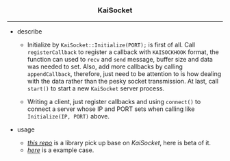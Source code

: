 <h3 align = "center">KaiSocket</h3>

---
* describe
  * Initialize by `KaiSocket::Initialize(PORT);` is first of all. Call `registerCallback` to register a callback with `KAISOCKHOOK` format, the function can used to `recv` and `send` message, buffer size and data was needed to set. Also, add more callbacks by calling `appendCallback`, therefore, just need to be attention to is how dealing with the data rather than the pesky socket transmission. At last, call `start()` to start a new `KaiSocket` server process.

  * Writing a client, just register callbacks and using `connect()` to connect a server whose IP and PORT sets when calling like `Initialize(IP, PORT)` above.

* usage
  * [*this repo*](https://github.com/tsymiar/scadup) is a library pick up base on _KaiSocket_, here is beta of it.
  * [*here*](https://github.com/tsymiar/MyAutomatic/blob/auto-dev/LinxSrvc/IM/KaiTest.cpp) is a example case.
